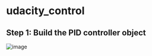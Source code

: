 # udacity_control

## Step 1: Build the PID controller object

![image](https://user-images.githubusercontent.com/7365421/197010504-597dfd54-fcaf-48c3-8cdd-d6d448707005.png)
